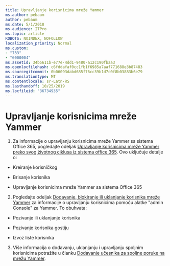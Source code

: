 ```yaml
---
title: Upravljanje korisnicima mreže Yammer
ms.author: pebaum
author: pebaum
ms.date: 5/1/2018
ms.audience: ITPro
ms.topic: article
ROBOTS: NOINDEX, NOFOLLOW
localization_priority: Normal
ms.custom:
- "733"
- "6000004"
ms.assetid: 34b5611b-e77e-4dd1-9480-a12c190fbaa3
ms.openlocfilehash: c6fddafaf0cc1fb1f6985a7aaf771688e3b87483
ms.sourcegitcommit: 0b06093dabd685f76cc39b1d7c0f8b03883b6e79
ms.translationtype: MT
ms.contentlocale: sr-Latn-RS
ms.lasthandoff: 10/25/2019
ms.locfileid: "36734935"
---
```

# <a name="managing-yammer-users"></a>Upravljanje korisnicima mreže Yammer

1. Za informacije o upravljanju korisnicima mreže Yammer sa sistema Office 365, pogledajte odeljak [Upravljanje korisnicima mreže Yammer preko svog životnog ciklusa iz sistema office 365](https://docs.microsoft.com/yammer/manage-yammer-users/manage-users-across-their-lifecycle). Ovo uključuje detalje o:

  - Kreiranje korisničkog

  - Brisanje korisnika

  - Upravljanje korisnicima mreže Yammer sa sistema Office 365

2. Pogledajte odeljak [Dodavanje, blokiranje ili uklanjanje korisnika mreže Yammer](http://alchemyportal.azurewebsites.net/Rule/ManageYammer%20users%20across%20their%20lifecycle%20from%20Office%20365) za informacije o upravljanju korisnicima pomoću alatke "admin Console" za Yammer. To obuhvata:

  - Pozivanje ili uklanjanje korisnika

  - Pozivanje korisnika gostiju

  - Izvoz liste korisnika

3. Više informacija o dodavanju, uklanjanju i upravljanju spoljnim korisnicima potražite u članku [Dodavanje učesnika za spoljne poruke na mrežu Yammer](https://docs.microsoft.com/yammer/work-with-external-users/add-external-participants).
